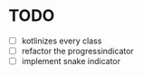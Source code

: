 # TODO

- [ ] kotlinizes every class
- [ ] refactor the progressindicator
- [ ] implement snake indicator